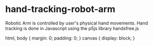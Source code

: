 # hand-tracking-robot-arm
Robotic Arm is controlled by user's physical hand movements. Hand tracking is done in Javascript using the p5js library handsfree.js


html, body {
  margin: 0;
  padding: 0;
}
canvas {
  display: block;
}
